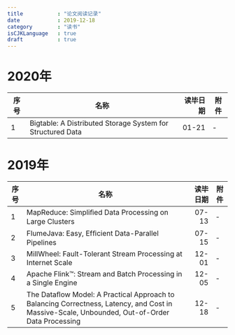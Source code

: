 ```yaml
---
title           : "论文阅读记录"
date            : 2019-12-18
category        : "读书"
isCJKLanguage   : true
draft           : true
---
```


<style>
.markdown-body table td, .markdown-body table th {
  padding: 6px 13px;
  border: 1px solid #dfe2e5;
  white-space: nowrap;
}
.col-xs-12,
.col-md-8,
.col-md-offset-2,
.col-lg-6 {
    margin-left: 10px;
    max-width: 100%;
}
</style>

# 2020年

序号|名称|读毕日期|附件
-----|----|----:|----
1 | Bigtable: A Distributed Storage System for Structured Data | 01-21 | -

# 2019年

序号|名称|读毕日期|附件
-----|----|----:|----
1 | MapReduce: Simpliﬁed Data Processing on Large Clusters | 07-13 | -
2 | FlumeJava: Easy, Efﬁcient Data-Parallel Pipelines | 07-15 | -
3 | MillWheel: Fault-Tolerant Stream Processing at Internet Scale | 12-01 | - 
4 | Apache Flink™: Stream and Batch Processing in a Single Engine | 12-05 | -
5 | The Dataﬂow Model: A Practical Approach to Balancing Correctness, Latency, and Cost in Massive-Scale, Unbounded, Out-of-Order Data Processing | 12-18 | -
